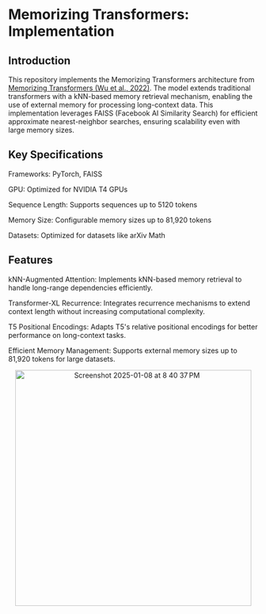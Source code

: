 # Memorizing Transformers: Implementation

## Introduction
This repository implements the Memorizing Transformers architecture from [Memorizing Transformers (Wu et al., 2022)](https://arxiv.org/pdf/2203.08913). The model extends traditional transformers with a kNN-based memory retrieval mechanism, enabling the use of external memory for processing long-context data. This implementation leverages FAISS (Facebook AI Similarity Search) for efficient approximate nearest-neighbor searches, ensuring scalability even with large memory sizes.


## Key Specifications

Frameworks: PyTorch, FAISS

GPU: Optimized for NVIDIA T4 GPUs

Sequence Length: Supports sequences up to 5120 tokens

Memory Size: Configurable memory sizes up to 81,920 tokens

Datasets: Optimized for datasets like arXiv Math


## Features 

kNN-Augmented Attention: Implements kNN-based memory retrieval to handle long-range dependencies efficiently.

Transformer-XL Recurrence: Integrates recurrence mechanisms to extend context length without increasing computational complexity.

T5 Positional Encodings: Adapts T5's relative positional encodings for better performance on long-context tasks.

Efficient Memory Management: Supports external memory sizes up to 81,920 tokens for large datasets.



<p align="center"><img width="477" alt="Screenshot 2025-01-08 at 8 40 37 PM" src="https://github.com/user-attachments/assets/c42016d9-3d58-41e2-9b27-5021d335cfff" />

